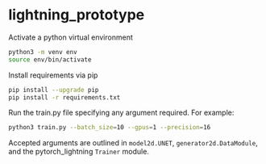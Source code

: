 # lightning_prototype

Activate a python virtual environment
```bash
python3 -m venv env
source env/bin/activate
```
Install requirements via pip
```bash
pip install --upgrade pip
pip install -r requirements.txt
```
Run the train.py file specifying any argument required. For example:
```bash
python3 train.py --batch_size=10 --gpus=1 --precision=16
```

Accepted arguments are outlined in `model2d.UNET`, `generator2d.DataModule`, and the pytorch_lightning `Trainer` module.
